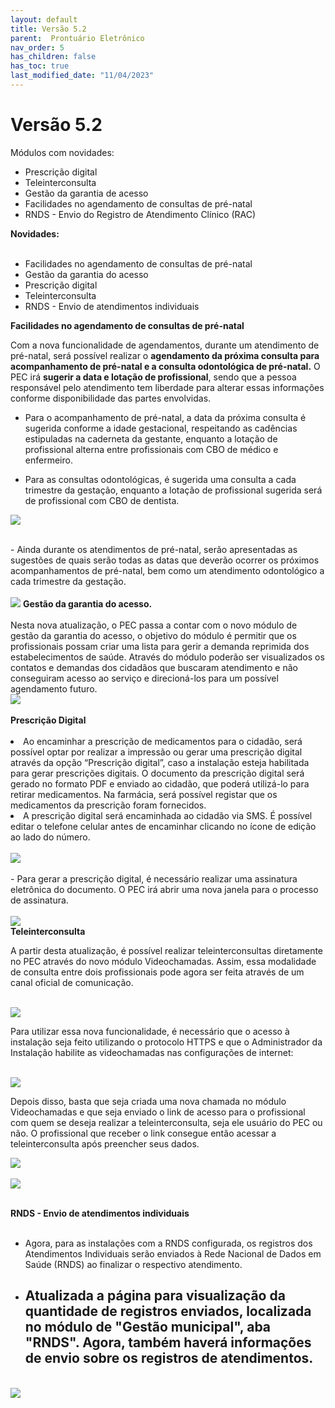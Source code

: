```yaml
---
layout: default
title: Versão 5.2
parent:  Prontuário Eletrônico
nav_order: 5
has_children: false
has_toc: true
last_modified_date: "11/04/2023"
---
```


<link rel="stylesheet" type="text/css" href="../estilos.css">

<h1>Versão 5.2</h1>

Módulos com novidades:
<ul>
    <li>Prescrição digital</li>
    <li>Teleinterconsulta</li>
    <li>Gestão da garantia de acesso</li>
    <li>Facilidades no agendamento de consultas de pré-natal</li>
    <li>RNDS - Envio do Registro de Atendimento Clínico (RAC)</li>    
</ul>

<b>Novidades:</b>

<ul>
    <br>
    <li>Facilidades no agendamento de consultas de pré-natal</li>
    <li>Gestão da garantia do acesso</li>
    <li>Prescrição digital</li>
    <li>Teleinterconsulta</li>
    <li>RNDS - Envio de atendimentos individuais</li>
</ul>

<b>Facilidades no agendamento de consultas de pré-natal</b>

<p>Com a nova funcionalidade de agendamentos, durante um atendimento de pré-natal, será possível realizar o <b>agendamento da próxima consulta para acompanhamento de pré-natal e a consulta odontológica de pré-natal.</b> O PEC irá <b>sugerir a data e lotação de profissional</b>, sendo que a pessoa responsável pelo atendimento tem liberdade para alterar essas informações conforme disponibilidade das partes envolvidas.</p>

  - Para o acompanhamento de pré-natal, a data da próxima consulta é sugerida conforme a idade gestacional, respeitando as cadências estipuladas na caderneta da gestante, enquanto a lotação de profissional alterna entre profissionais com CBO de médico e enfermeiro.
  
  - Para as consultas odontológicas, é sugerida uma consulta a cada trimestre da gestação, enquanto a lotação de profissional sugerida será de profissional com CBO de dentista.
    
![](./media/011.gif)

<br>
- Ainda durante os atendimentos de pré-natal, serão apresentadas as sugestões de quais serão todas as datas que deverão ocorrer os próximos acompanhamentos de pré-natal, bem como um atendimento odontológico a cada trimestre da gestação.
<br>
<br>
<img src="./media/012.png">
<b>Gestão da garantia do acesso.</b>
<br>
<br>
Nesta nova atualização, o PEC passa a contar com o novo módulo de gestão da garantia do acesso, o objetivo do módulo é permitir que os profissionais possam criar uma lista para gerir a demanda reprimida dos estabelecimentos de saúde. Através do módulo poderão ser visualizados os contatos e demandas dos cidadãos que buscaram atendimento e não conseguiram acesso ao serviço e direcioná-los para um possível agendamento futuro.
    <br>
    <img src="./media/013.gif">
    <br>
    <br>
    <b>Prescrição Digital</b>
    <br>    
    <br>
    <li>Ao encaminhar a prescrição de medicamentos para o cidadão, será possível optar por realizar a impressão ou gerar uma prescrição digital através da opção “Prescrição digital”, caso a instalação esteja habilitada para gerar prescrições digitais. O documento da prescrição digital será gerado no formato PDF e enviado ao cidadão, que poderá utilizá-lo para retirar medicamentos. Na farmácia, será possível registar que os medicamentos da prescrição foram fornecidos.</li>
    <li>A prescrição digital será encaminhada ao cidadão via SMS. É possível editar o telefone celular antes de encaminhar clicando no ícone de edição ao lado do número.</li>
    <br>    
    <img src="./media/014.gif">
<br>
<br>
- Para gerar a prescrição digital, é necessário realizar uma assinatura eletrônica do documento. O PEC irá abrir uma nova janela para o processo de assinatura.
<br>
<br>
<img src="./media/015.gif">
    <br>
    <b>Teleinterconsulta</b>
    <br>
    <p>A partir desta atualização, é possível realizar teleinterconsultas diretamente no PEC através do novo módulo Videochamadas. Assim, essa modalidade de consulta entre dois profissionais pode agora ser feita através de um canal oficial de comunicação.</p>
    <br>
<img src="./media/016.png">
    <p>Para utilizar essa nova funcionalidade, é necessário que o acesso à instalação seja feito utilizando o protocolo HTTPS e que o Administrador da Instalação habilite as videochamadas nas configurações de internet:</p>
    <br>
<img src="./media/017.gif">
    <br>
    <p>Depois disso, basta que seja criada uma nova chamada no módulo Videochamadas e que seja enviado o link de acesso para o profissional com quem se deseja realizar a teleinterconsulta, seja ele usuário do PEC ou não. O profissional que receber o link consegue então acessar a teleinterconsulta após preencher seus dados.</p>
    <img src="./media/018.1.png">
    <br>
    <br>
    <img src="./media/018.2.png">
    <br>
    <br>
    
<b>RNDS - Envio de atendimentos individuais</b>
    <br>
    <br>

- Agora, para as instalações com a RNDS configurada, os registros dos Atendimentos Individuais serão enviados à Rede Nacional de Dados em Saúde (RNDS) ao finalizar o respectivo atendimento.

- Atualizada a página para visualização da quantidade de registros enviados, localizada no módulo de "Gestão municipal", aba "RNDS". Agora, também haverá informações de envio sobre os registros de atendimentos.
    - 
<br>
<img src="./media/019.png">
